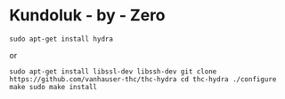 # Kundoluk - by - Zero
`sudo apt-get install hydra`

or 

`sudo apt-get install libssl-dev libssh-dev
git clone https://github.com/vanhauser-thc/thc-hydra
cd thc-hydra
./configure
make
sudo make install`
